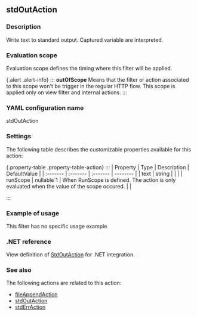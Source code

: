 ## stdOutAction

### Description

Write text to standard output. Captured variable are interpreted.

### Evaluation scope

Evaluation scope defines the timing where this filter will be applied. 

{.alert .alert-info}
:::
**outOfScope** Means that the filter or action associated to this scope won't be trigger in the regular HTTP flow. This scope is applied only on view filter and internal actions.
:::

### YAML configuration name

stdOutAction

### Settings

The following table describes the customizable properties available for this action: 

{.property-table .property-table-action}
:::
| Property | Type | Description | DefaultValue |
| :------- | :------- | :------- | -------- |
| text | string |  |  |
| runScope | nullable`1 | When RunScope is defined. The action is only evaluated when the value of the scope occured. |  |

:::
### Example of usage

This filter has no specific usage example


### .NET reference

View definition of [StdOutAction](https://docs.fluxzy.io/api/Fluxzy.Rules.Actions.StdOutAction.html) for .NET integration.

### See also

The following actions are related to this action: 

 - [fileAppendAction](fileAppendAction)
 - [stdOutAction](stdOutAction)
 - [stdErrAction](stdErrAction)

